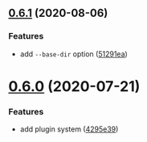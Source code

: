 ## [0.6.1](https://github.com/gitsync-pkg/gitsync-config/compare/v0.6.0...v0.6.1) (2020-08-06)


### Features

* add `--base-dir` option ([51291ea](https://github.com/gitsync-pkg/gitsync-config/commit/51291ea2c8017f022d508110dcbf7ae6462651fc))

# [0.6.0](https://github.com/gitsync-pkg/gitsync-config/compare/v0.5.0...v0.6.0) (2020-07-21)


### Features

* add plugin system ([4295e39](https://github.com/gitsync-pkg/gitsync-config/commit/4295e395f4aa2ad4d1bd948382b3ee9e2f12d7ff))
